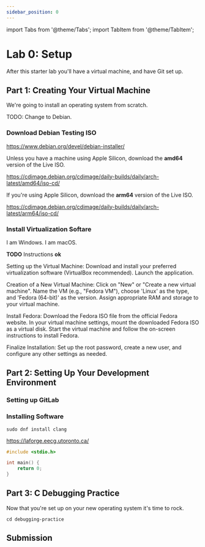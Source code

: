 ```yaml
---
sidebar_position: 0
---
```


import Tabs from '@theme/Tabs';
import TabItem from '@theme/TabItem';

# Lab 0: Setup

After this starter lab you'll have a virtual machine, and have Git set up.

## Part 1: Creating Your Virtual Machine

We're going to install an operating system from scratch.

TODO: Change to Debian.

### Download Debian Testing ISO

https://www.debian.org/devel/debian-installer/

Unless you have a machine using Apple Silicon, download the **amd64** version of
the Live ISO.

https://cdimage.debian.org/cdimage/daily-builds/daily/arch-latest/amd64/iso-cd/

If you're using Apple Silicon, download the **arm64** version of the Live ISO.

https://cdimage.debian.org/cdimage/daily-builds/daily/arch-latest/arm64/iso-cd/


### Install Virtualization Softare

<Tabs groupId="operating-systems">
  <TabItem value="win" label="Windows">
    I am Windows.
  </TabItem>
  <TabItem value="mac" label="macOS">
    I am macOS.
  </TabItem>
  <TabItem value="linux" label="Linux">

**TODO** Instructions
__ok__

  </TabItem>
</Tabs>

Setting up the Virtual Machine: Download and install your preferred virtualization software (VirtualBox recommended). Launch the application.

Creation of a New Virtual Machine: Click on "New" or "Create a new virtual machine". Name the VM (e.g., "Fedora VM"), choose 'Linux' as the type, and 'Fedora (64-bit)' as the version. Assign appropriate RAM and storage to your virtual machine.

Install Fedora: Download the Fedora ISO file from the official Fedora website. In your virtual machine settings, mount the downloaded Fedora ISO as a virtual disk. Start the virtual machine and follow the on-screen instructions to install Fedora.

Finalize Installation: Set up the root password, create a new user, and configure any other settings as needed.

## Part 2: Setting Up Your Development Environment

### Setting up GitLab

### Installing Software

```
sudo dnf install clang
```

https://laforge.eecg.utoronto.ca/

```c title="hello.c"
#include <stdio.h>

int main() {
    return 0;
}
```


## Part 3: C Debugging Practice

Now that you're set up on your new operating system it's time to rock.

```
cd debugging-practice
```

## Submission
